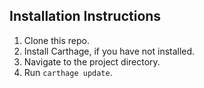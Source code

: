 Installation Instructions
-------------------------

1. Clone this repo.
2. Install Carthage, if you have not installed.
3. Navigate to the project directory.
4. Run `carthage update`.
